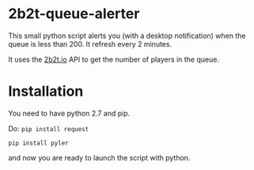 # 2b2t-queue-alerter
This small python script alerts you (with a desktop notification) when the queue is less than 200. It refresh every 2 minutes.

It uses the [2b2t.io](https://2b2t.io) API to get the number of players in the queue.

# Installation
You need to have python 2.7 and pip.

Do:
```pip install request```

```pip install pyler```

and now you are ready to launch the script with python.
